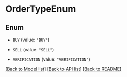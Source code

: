 # OrderTypeEnum

## Enum


* `BUY` (value: `"BUY"`)

* `SELL` (value: `"SELL"`)

* `VERIFICATION` (value: `"VERIFICATION"`)


[[Back to Model list]](../README.md#documentation-for-models) [[Back to API list]](../README.md#documentation-for-api-endpoints) [[Back to README]](../README.md)


